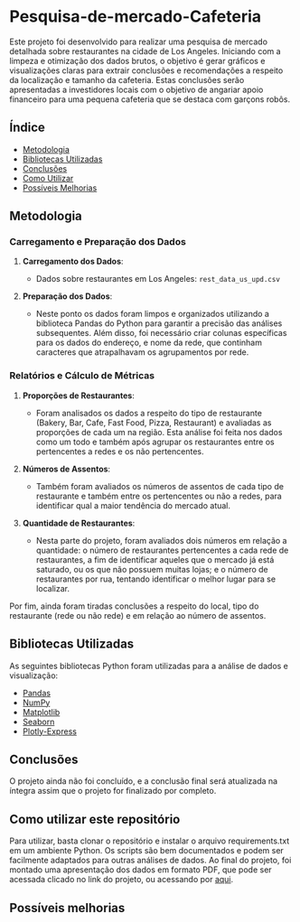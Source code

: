 # Pesquisa-de-mercado-Cafeteria

Este projeto foi desenvolvido para realizar uma pesquisa de mercado detalhada sobre restaurantes na cidade de Los Angeles. Iniciando com a limpeza e otimização dos dados brutos, o objetivo é gerar gráficos e visualizações claras para extrair conclusões e recomendações a respeito da localização e tamanho da cafeteria. Estas conclusões serão apresentadas a investidores locais com o objetivo de angariar apoio financeiro para uma pequena cafeteria que se destaca com garçons robôs.

## Índice

- [Metodologia](#metodologia)
- [Bibliotecas Utilizadas](#bibliotecas-utilizadas)
- [Conclusões](#conclusões)
- [Como Utilizar](#como-utilizar-este-repositório)
- [Possíveis Melhorias](#possíveis-melhorias)

## Metodologia

### Carregamento e Preparação dos Dados

1. **Carregamento dos Dados**:
    - Dados sobre restaurantes em Los Angeles: `rest_data_us_upd.csv`

2. **Preparação dos Dados**:
    - Neste ponto os dados foram limpos e organizados utilizando a biblioteca Pandas do Python para garantir a precisão das análises subsequentes. Além disso, foi necessário criar colunas específicas para os dados do endereço, e nome da rede, que continham caracteres que atrapalhavam os agrupamentos por rede.

### Relatórios e Cálculo de Métricas

1. **Proporções de Restaurantes**:
    - Foram analisados os dados a respeito do tipo de restaurante (Bakery, Bar, Cafe, Fast Food, Pizza, Restaurant) e avaliadas as proporções de cada um na região. Esta análise foi feita nos dados como um todo e também após agrupar os restaurantes entre os pertencentes a redes e os não pertencentes.

2. **Números de Assentos**:
    - Também foram avaliados os números de assentos de cada tipo de restaurante e também entre os pertencentes ou não a redes, para identificar qual a maior tendência do mercado atual.

3. **Quantidade de Restaurantes**:
    - Nesta parte do projeto, foram avaliados dois números em relação a quantidade: o número de restaurantes pertencentes a cada rede de restaurantes, a fim de identificar aqueles que o mercado já está saturado, ou os que não possuem muitas lojas; e o número de restaurantes por rua, tentando identificar o melhor lugar para se localizar.

Por fim, ainda foram tiradas conclusões a respeito do local, tipo do restaurante (rede ou não rede) e em relação ao número de assentos.

## Bibliotecas Utilizadas

As seguintes bibliotecas Python foram utilizadas para a análise de dados e visualização:

- [Pandas](https://pandas.pydata.org/)
- [NumPy](https://numpy.org/)
- [Matplotlib](https://matplotlib.org/)
- [Seaborn](https://seaborn.pydata.org/)
- [Plotly-Express](https://plotly.com/python/plotly-express/)

## Conclusões
O projeto ainda não foi concluído, e a conclusão final será atualizada na íntegra assim que o projeto for finalizado por completo.

## Como utilizar este repositório

Para utilizar, basta clonar o repositório e instalar o arquivo requirements.txt em um ambiente Python. Os scripts são bem documentados e podem ser facilmente adaptados para outras análises de dados. Ao final do projeto, foi montado uma apresentação dos dados em formato PDF, que pode ser acessada clicado no link do projeto, ou acessando por [aqui](https://link-da-apresentação).

## Possíveis melhorias

